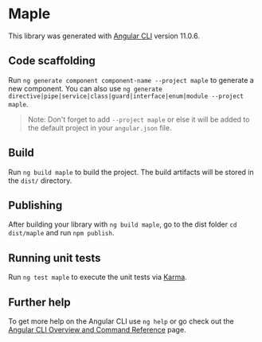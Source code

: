 # Maple

This library was generated with [Angular CLI](https://github.com/angular/angular-cli) version 11.0.6.

## Code scaffolding

Run `ng generate component component-name --project maple` to generate a new component. You can also use `ng generate directive|pipe|service|class|guard|interface|enum|module --project maple`.
> Note: Don't forget to add `--project maple` or else it will be added to the default project in your `angular.json` file. 

## Build

Run `ng build maple` to build the project. The build artifacts will be stored in the `dist/` directory.

## Publishing

After building your library with `ng build maple`, go to the dist folder `cd dist/maple` and run `npm publish`.

## Running unit tests

Run `ng test maple` to execute the unit tests via [Karma](https://karma-runner.github.io).

## Further help

To get more help on the Angular CLI use `ng help` or go check out the [Angular CLI Overview and Command Reference](https://angular.io/cli) page.
